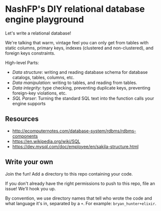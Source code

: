 # NashFP's DIY relational database engine playground
Let's write a relational database! 

We're talking that warm, vintage feel you can only get from tables with static columns, primary keys, indexes (clustered and non-clustered), and foreign keys constraints.

High-level Parts:
* *Data structure*: writing and reading database schema for database catalogs, tables, columns, etc.
* *Data manipulation*: writing to tables, and reading from tables.
* *Data integrity*: type checking, preventing duplicate keys, preventing foreign-key violations, etc.
* *SQL Parser*: Turning the standard SQL text into the function calls your engine supports

## Resources
* http://ecomputernotes.com/database-system/rdbms/rdbms-components
* https://en.wikipedia.org/wiki/SQL
* https://dev.mysql.com/doc/employee/en/sakila-structure.html


## Write your own

Join the fun! Add a directory to this repo containing your code.

If you don't already have the right permissions to push to this repo, file an issue! We'll hook you up.

By convention, we use directory names that tell who wrote the code and what language it's in, separated by a `+`. For example: `bryan_hunter+elixir`.
